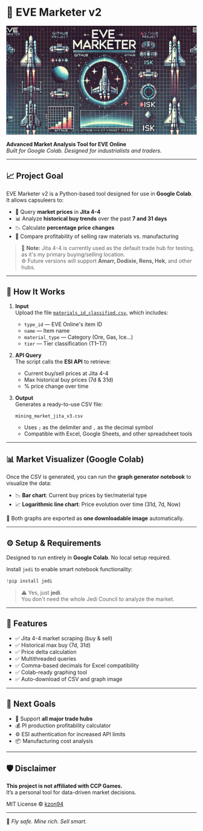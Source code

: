 # 🚀 EVE Marketer v2

![EVE Marketer Logo](eve.jpg)

**Advanced Market Analysis Tool for EVE Online**  
*Built for Google Colab. Designed for industrialists and traders.*

---

## 📈 Project Goal

EVE Marketer v2 is a Python-based tool designed for use in **Google Colab**. It allows capsuleers to:

- 🔎 Query **market prices** in **Jita 4-4**
- 📊 Analyze **historical buy trends** over the past **7 and 31 days**
- 📉 Calculate **percentage price changes**
- 🧮 Compare profitability of selling raw materials vs. manufacturing

> 🧪 **Note:** Jita 4-4 is currently used as the default trade hub for testing, as it's my primary buying/selling location.  
> ⚙️ Future versions will support **Amarr, Dodixie, Rens, Hek**, and other hubs.

---

## 🧩 How It Works

1. **Input**  
   Upload the file [`materials_id_classified.csv`](https://github.com/kzon94/eve-marketer-v2), which includes:

   - `type_id` — EVE Online's item ID
   - `name` — Item name
   - `material_type` — Category (Ore, Gas, Ice...)
   - `tier` — Tier classification (T1–T7)

2. **API Query**  
   The script calls the **ESI API** to retrieve:

   - Current buy/sell prices at Jita 4-4
   - Max historical buy prices (7d & 31d)
   - % price change over time

3. **Output**  
   Generates a ready-to-use CSV file:

   ```
   mining_market_jita_v3.csv
   ```

   - Uses `;` as the delimiter and `,` as the decimal symbol
   - Compatible with Excel, Google Sheets, and other spreadsheet tools

---

## 📊 Market Visualizer (Google Colab)

Once the CSV is generated, you can run the **graph generator notebook** to visualize the data:

- 📉 **Bar chart**: Current buy prices by tier/material type
- 📈 **Logarithmic line chart**: Price evolution over time (31d, 7d, Now)

📸 Both graphs are exported as **one downloadable image** automatically.

---

## ⚙️ Setup & Requirements

Designed to run entirely in **Google Colab**. No local setup required.

Install `jedi` to enable smart notebook functionality:
```python
!pip install jedi
```

> ⚠️ Yes, just **jedi**.  
> You don't need the whole Jedi Council to analyze the market.

---

## 🧠 Features

- ✅ Jita 4-4 market scraping (buy & sell)
- ✅ Historical max buy (7d, 31d)
- ✅ Price delta calculation
- ✅ Multithreaded queries
- ✅ Comma-based decimals for Excel compatibility
- ✅ Colab-ready graphing tool
- ✅ Auto-download of CSV and graph image

---

## 🔮 Next Goals

- 🔁 Support **all major trade hubs**
- 💰 PI production profitability calculator
- ⚙️ ESI authentication for increased API limits
- 📦 Manufacturing cost analysis

---

## 🛡 Disclaimer

**This project is not affiliated with CCP Games.**  
It’s a personal tool for data-driven market decisions.

MIT License © [kzon94](https://github.com/kzon94)

---

💬 *Fly safe. Mine rich. Sell smart.*
```
